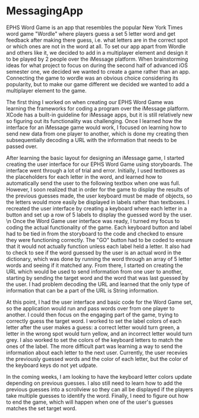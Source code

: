 # MessagingApp

EPHS Word Game is an app that resembles the popular New York Times word game "Wordle" where players guess a set 5 letter word and get feedback after making there guess, i.e. what letters are in the correct spot or which ones are not in the word at all. To set our app apart from Wordle and others like it, we decided to add in a multiplayer element and design it to be played by 2 people over the iMessage platform. When brainstorming ideas for what project to focus on during the second half of advanced iOS semester one, we decided we wanted to create a game rather than an app. Connecting the game to wordle was an obvious choice considering its popularity, but to make our game different we decided we wanted to add a multiplayer element to the game. 


The first thing I worked on when creating our EPHS Word Game was learning the frameworks for coding a program over the iMessage platform. XCode has a built-in guideline for iMessage apps, but it is still relatively new so figuring out its functionality was challenging. Once I learned how the interface for an iMessage game would work, I focused on learning how to send new data from one player to another, which is done my creating then subsequentially decoding a URL with the information that needs to be passed over. 


After learning the basic layout for designing an iMessage game, I started creating the user interface for our EPHS Word Game using storyboards. The interface went through a lot of trial and error. Initially, I used textboxes as the placeholders for each letter in the word, and learned how to automatically send the user to the following textbox when one was full. However, I soon realized that in order for the game to display the results of the previous guesses made, the user keyboard must be made of objects, so the letters would more easily be displayed in labels rather than textboxes. I recreated the user interface by creating a keyboard where each letter in a button and set up a row of 5 labels to display the guessed word by the user. \n
Once the Word Game user interface was ready, I turned my focus to coding the actual functionality of the game. Each keyboard button and label had to be tied in from the storyboard to the code and checked to ensure they were functioning correctly. The "GO" button had to be coded to ensure that it would not actually function unless each label held a letter. It also had to check to see if the word guessed by the user is an actual word in the dictionary, which was done by running the word through an array of 5 letter words and seeing if it matched any. From there, I started on creating the URL which would be used to send information from one user to another, starting by sending the target word and the word that was last guessed by the user. I had problem decoding the URL and learned that the only type of information that can be a part of the URL is String information. 


At this point, I had the user interface and basic code for the Word Game set, so the application would run and pass words over from one player to another. I could then focus on the engaging part of the game, trying to correctly guess the target word. I worked to set the label colors of each letter after the user makes a guess: a correct letter would turn green, a letter in the wrong spot would turn yellow, and an incorrect letter would turn grey. I also worked to set the colors of the keyboard letters to match the ones of the label. The more difficult part was learning a way to send the information about each letter to the next user. Currently, the user recevies the previously guessed words and the color of each letter, but the color of the keyboard keys do not yet udpate. 


In the coming weeks, I am looking to have the keyboard letter colors update depending on previous guesses. I also still need to learn how to add the previous guesses into a scrollview so they can all be displayed if the players take multiple guesses to identify the word. Finally, I need to figure out how to end the game, which will happen when one of the user's guesses matches the set target word.
